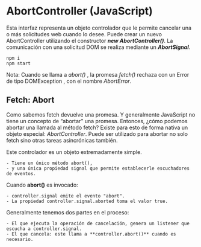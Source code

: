 # AbortController (JavaScript)

Esta interfaz representa un objeto controlador que le permite cancelar una o más solicitudes web cuando lo desee.
Puede crear un nuevo AbortController utilizando el constructor ***new AbortController()***. La comunicación con una solicitud DOM se realiza mediante un ***AbortSignal***.

```
npm i
npm start
```

Nota: Cuando se llama a *abort()* , la promesa *fetch()* rechaza con un Error de tipo DOMException , con el nombre *AbortError*.

## Fetch: Abort

Como sabemos fetch devuelve una promesa. Y generalmente JavaScript no tiene un concepto de “abortar” una promesa. Entonces, ¿cómo podemos abortar una llamada al método fetch? 
Existe para esto de forma nativa un objeto especial: *AbortController*. Puede ser utilizado para abortar no solo fetch sino otras tareas asincrónicas también.

Este controlador es un objeto extremadamente simple.

    - Tiene un único método abort(),
    - y una única propiedad signal que permite establecerle escuchadores de eventos.

Cuando **abort()** es invocado:

    - controller.signal emite el evento "abort".
    - La propiedad controller.signal.aborted toma el valor true.

Generalmente tenemos dos partes en el proceso:

    - El que ejecuta la operación de cancelación, genera un listener que escucha a controller.signal.
    - El que cancela: este llama a **controller.abort()** cuando es necesario.